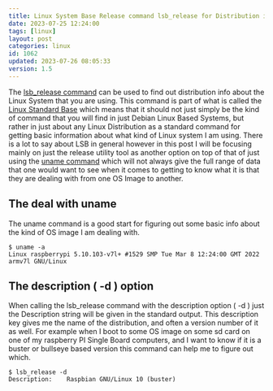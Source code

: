 ```yaml
---
title: Linux System Base Release command lsb_release for Distribution info
date: 2023-07-25 12:24:00
tags: [linux]
layout: post
categories: linux
id: 1062
updated: 2023-07-26 08:05:33
version: 1.5
---
```


The [lsb_release command](https://linux.die.net/man/1/lsb_release) can be used to find out distribution info about the Linux System that you are using. This command is part of what is called the [Linux Standard Base](https://wiki.linuxfoundation.org/lsb/start) which means that it should not just simply be the kind of command that you will find in just Debian Linux Based Systems, but rather in just about any Linux Distribution as a standard command for getting basic information about what kind of Linux system I am using. There is a lot to say about LSB in general however in this post I will be focusing mainly on just the release utility tool as another option on top of that of just using the [uname command](/2021/07/08/linux-uname/) which will not always give the full range of data that one would want to see when it comes to getting to know what it is that they are dealing with from one OS Image to another.

<!-- more -->

## The deal with uname

The uname command is a good start for figuring out some basic info about the kind of OS image I am dealing with.

```
$ uname -a
Linux raspberrypi 5.10.103-v7l+ #1529 SMP Tue Mar 8 12:24:00 GMT 2022 armv7l GNU/Linux
```

## The description ( -d ) option

When calling the lsb\_release command with the description option \( -d \) just the Description string will be given in the standard output. This description key gives me the name of the distribution, and often a version number of it as well. For example when I boot to some OS image on some sd card on one of my raspberry PI Single Board computers, and I want to know if it is a buster or bullseye based version this command can help me to figure out which.

```
$ lsb_release -d
Description:    Raspbian GNU/Linux 10 (buster)
```

##